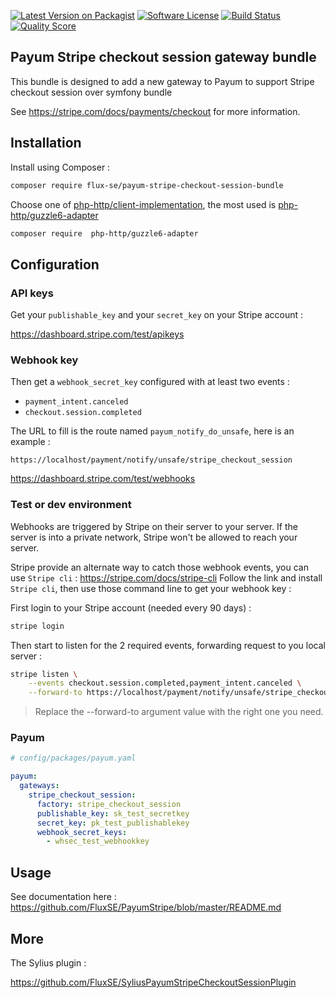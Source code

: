 [![Latest Version on Packagist][ico-version]][link-packagist]
[![Software License][ico-license]](LICENSE)
[![Build Status][ico-travis]][link-travis]
[![Quality Score][ico-code-quality]][link-code-quality]

## Payum Stripe checkout session gateway bundle

This bundle is designed to add a new gateway to Payum to support Stripe checkout session over symfony bundle

See https://stripe.com/docs/payments/checkout for more information.

## Installation

Install using Composer :

```bash
composer require flux-se/payum-stripe-checkout-session-bundle
```

Choose one of [php-http/client-implementation](https://packagist.org/providers/php-http/client-implementation),
the most used is [php-http/guzzle6-adapter](https://packagist.org/packages/php-http/guzzle6-adapter)

```bash
composer require  php-http/guzzle6-adapter
```

## Configuration

### API keys

Get your `publishable_key` and your `secret_key` on your Stripe account :

https://dashboard.stripe.com/test/apikeys

### Webhook key
Then get a `webhook_secret_key` configured with at least two events :
 
 - `payment_intent.canceled`
 - `checkout.session.completed`

The URL to fill is the route named `payum_notify_do_unsafe`, here is an example :

```
https://localhost/payment/notify/unsafe/stripe_checkout_session
```

https://dashboard.stripe.com/test/webhooks

### Test or dev environment

Webhooks are triggered by Stripe on their server to your server.
If the server is into a private network, Stripe won't be allowed to reach your server.

Stripe provide an alternate way to catch those webhook events, you can use
`Stripe cli` : https://stripe.com/docs/stripe-cli
Follow the link and install `Stripe cli`, then use those command line to get
your webhook key :

First login to your Stripe account (needed every 90 days) :

```bash
stripe login
```

Then start to listen for the 2 required events, forwarding request to you local server :

```bash
stripe listen \
    --events checkout.session.completed,payment_intent.canceled \
    --forward-to https://localhost/payment/notify/unsafe/stripe_checkout_session
```

> Replace the --forward-to argument value with the right one you need.

### Payum

```yaml
# config/packages/payum.yaml

payum:
  gateways:
    stripe_checkout_session:
      factory: stripe_checkout_session
      publishable_key: sk_test_secretkey
      secret_key: pk_test_publishablekey
      webhook_secret_keys:
        - whsec_test_webhookkey
```

## Usage

See documentation here :
https://github.com/FluxSE/PayumStripe/blob/master/README.md 

## More

The Sylius plugin :

https://github.com/FluxSE/SyliusPayumStripeCheckoutSessionPlugin


[ico-version]: https://img.shields.io/packagist/v/FluxSE/payum-stripe-checkout-session-bundle.svg?style=flat-square
[ico-license]: https://img.shields.io/badge/license-MIT-brightgreen.svg?style=flat-square
[ico-travis]: https://img.shields.io/travis/FluxSE/PayumStripeBundle/master.svg?style=flat-square
[ico-code-quality]: https://img.shields.io/scrutinizer/g/FluxSE/PayumStripeBundle.svg?style=flat-square

[link-packagist]: https://packagist.org/packages/flux-se/payum-stripe-checkout-session-bundle
[link-travis]: https://travis-ci.org/FluxSE/PayumStripeBundle
[link-scrutinizer]: https://scrutinizer-ci.com/g/FluxSE/PayumStripeBundle/code-structure
[link-code-quality]: https://scrutinizer-ci.com/g/FluxSE/PayumStripeBundle
